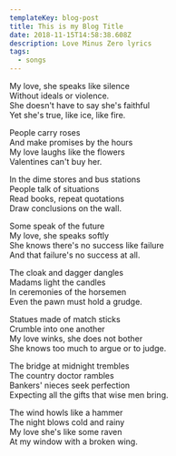```yaml
---
templateKey: blog-post
title: This is my Blog Title
date: 2018-11-15T14:58:38.608Z
description: Love Minus Zero lyrics
tags:
  - songs
---
```

My love, she speaks like silence\
Without ideals or violence.\
She doesn't have to say she's faithful\
Yet she's true, like ice, like fire.

People carry roses\
And make promises by the hours\
My love laughs like the flowers\
Valentines can't buy her.

In the dime stores and bus stations\
People talk of situations\
Read books, repeat quotations\
Draw conclusions on the wall.

Some speak of the future\
My love, she speaks softly\
She knows there's no success like failure\
And that failure's no success at all.

The cloak and dagger dangles\
Madams light the candles\
In ceremonies of the horsemen\
Even the pawn must hold a grudge.

Statues made of match sticks\
Crumble into one another\
My love winks, she does not bother\
She knows too much to argue or to judge.

The bridge at midnight trembles\
The country doctor rambles\
Bankers' nieces seek perfection\
Expecting all the gifts that wise men bring.

The wind howls like a hammer\
The night blows cold and rainy\
My love she's like some raven\
At my window with a broken wing.
